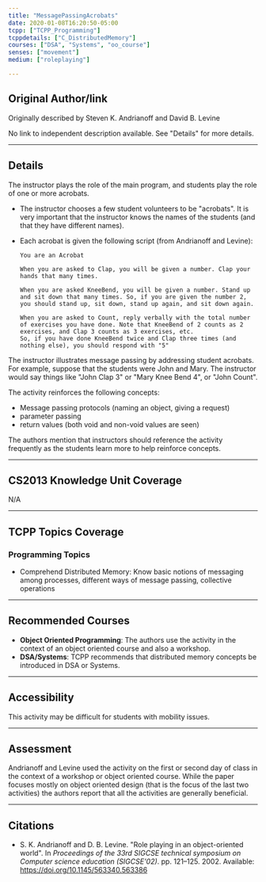 ```yaml
---
title: "MessagePassingAcrobats"
date: 2020-01-08T16:20:50-05:00
tcpp: ["TCPP_Programming"]
tcppdetails: ["C_DistributedMemory"]
courses: ["DSA", "Systems", "oo_course"]
senses: ["movement"]
medium: ["roleplaying"]

---
```


## Original Author/link

Originally described by Steven K. Andrianoff and David B. Levine

No link to independent description available. See "Details" for more details.

---

## Details

The instructor plays the role of the main program, and students play the role of one or more acrobats. 

* The instructor chooses a few student volunteers to be "acrobats". It is very important that the instructor knows the names of the students (and that they have different names).

* Each acrobat is given the following script (from Andrianoff and Levine):

	```text
	You are an Acrobat

	When you are asked to Clap, you will be given a number. Clap your hands that many times.

	When you are asked KneeBend, you will be given a number. Stand up and sit down that many times. So, if you are given the number 2, you should stand up, sit down, stand up again, and sit down again.

	When you are asked to Count, reply verbally with the total number of exercises you have done. Note that KneeBend of 2 counts as 2 exercises, and Clap 3 counts as 3 exercises, etc.
	So, if you have done KneeBend twice and Clap three times (and nothing else), you should respond with "5"
	```

<p>

The instructor illustrates message passing by addressing student acrobats. For example, suppose that the students were John and Mary. The instructor would say things like "John Clap 3" or "Mary Knee Bend 4", or "John Count".

The activity reinforces the following concepts:

* Message passing protocols (naming an object, giving a request)
* parameter passing 
* return values (both void and non-void values are seen)


The authors mention that instructors should reference the activity frequently as the students learn more to help reinforce concepts.



---

## CS2013 Knowledge Unit Coverage

N/A

---

## TCPP Topics Coverage

### Programming Topics
* Comprehend Distributed Memory: Know basic notions of messaging among processes, different ways of message passing, collective operations

---

## Recommended Courses

* **Object Oriented Programming**: The authors use the activity in the context of an object oriented course and also a workshop. 
* **DSA/Systems**: TCPP recommends that distributed memory concepts be introduced in DSA or Systems.

---

## Accessibility

This activity may be difficult for students with mobility issues.

---


## Assessment 

Andrianoff and Levine used the activity on the first or second day of class in the context of a workshop or object oriented course. While the paper focuses mostly on object oriented design 
(that is the focus of the last two activities) the authors report that all the activities are generally beneficial.

---

## Citations

* S. K. Andrianoff and D. B. Levine. "Role playing in an object-oriented world". In _Proceedings of the 33rd SIGCSE technical symposium on Computer science education (SIGCSE'02)_. pp. 121–125. 2002. Available: https://doi.org/10.1145/563340.563386
